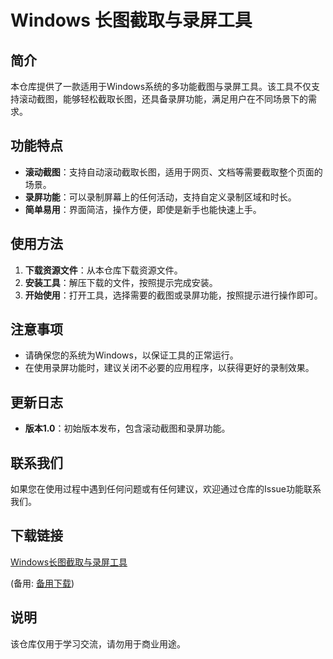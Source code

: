 # Windows 长图截取与录屏工具

## 简介

本仓库提供了一款适用于Windows系统的多功能截图与录屏工具。该工具不仅支持滚动截图，能够轻松截取长图，还具备录屏功能，满足用户在不同场景下的需求。

## 功能特点

- **滚动截图**：支持自动滚动截取长图，适用于网页、文档等需要截取整个页面的场景。
- **录屏功能**：可以录制屏幕上的任何活动，支持自定义录制区域和时长。
- **简单易用**：界面简洁，操作方便，即使是新手也能快速上手。

## 使用方法

1. **下载资源文件**：从本仓库下载资源文件。
2. **安装工具**：解压下载的文件，按照提示完成安装。
3. **开始使用**：打开工具，选择需要的截图或录屏功能，按照提示进行操作即可。

## 注意事项

- 请确保您的系统为Windows，以保证工具的正常运行。
- 在使用录屏功能时，建议关闭不必要的应用程序，以获得更好的录制效果。

## 更新日志

- **版本1.0**：初始版本发布，包含滚动截图和录屏功能。

## 联系我们

如果您在使用过程中遇到任何问题或有任何建议，欢迎通过仓库的Issue功能联系我们。

## 下载链接
[Windows长图截取与录屏工具](https://pan.quark.cn/s/318ae62b1374) 

(备用: [备用下载](https://pan.baidu.com/s/14x8wfKi-k3gpAy61SEXVSw?pwd=1234))

## 说明

该仓库仅用于学习交流，请勿用于商业用途。
